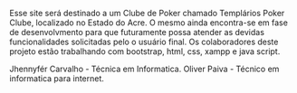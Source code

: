 Esse site será destinado a um Clube de Poker chamado Templários Poker Clube, localizado no Estado do Acre. O mesmo ainda encontra-se em fase de desenvolvmento para que futuramente possa atender as devidas funcionalidades solicitadas pelo o usuário final.
Os colaboradores deste projeto estão trabalhando com bootstrap, html, css, xampp e java script.

Jhennyfér Carvalho - Técnica em Informatica.
Oliver Paiva - Técnico em informatica para internet.
